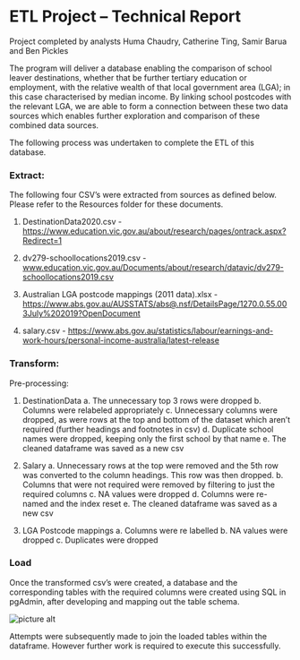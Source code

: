 # ETL Project – Technical Report #
Project completed by analysts Huma Chaudry, Catherine Ting, Samir Barua and Ben Pickles

The program will deliver a database enabling the comparison of school leaver destinations, whether that be further tertiary education or employment, with the relative wealth of that local government area (LGA); in this case characterised by median income. By linking school postcodes with the relevant LGA, we are able to form a connection between these two data sources which enables further exploration and comparison of these combined data sources.

The following process was undertaken to complete the ETL of this database. 


<h3>Extract:</h3>

The following four CSV’s were extracted from sources as defined below. Please refer to the Resources folder for these documents. 
1.	DestinationData2020.csv - https://www.education.vic.gov.au/about/research/pages/ontrack.aspx?Redirect=1

2.	dv279-schoollocations2019.csv - www.education.vic.gov.au/Documents/about/research/datavic/dv279-schoollocations2019.csv
3.	Australian LGA postcode mappings (2011 data).xlsx - https://www.abs.gov.au/AUSSTATS/abs@.nsf/DetailsPage/1270.0.55.003July%202019?OpenDocument
4.	salary.csv - https://www.abs.gov.au/statistics/labour/earnings-and-work-hours/personal-income-australia/latest-release

<h3>Transform:</h3>

Pre-processing:
1.	DestinationData
 a.	The unnecessary top 3 rows were dropped
 b.	Columns were relabeled appropriately
 c.	Unnecessary columns were dropped, as were rows at the top and bottom of the dataset which aren’t required (further headings and footnotes in csv)
 d.	Duplicate school names were dropped, keeping only the first school by that name
 e.	The cleaned dataframe was saved as a new csv

2.	Salary
  a.	Unnecessary rows at the top were removed and the 5th row was converted to the column headings. This row was then dropped. 
  b.	Columns that were not required were removed by filtering to just the required columns
  c.	NA values were dropped
  d.	Columns were re-named and the index reset
  e.	The cleaned dataframe was saved as a new csv

3.	LGA Postcode mappings
  a.	Columns were re labelled
  b.	NA values were dropped
  c.	Duplicates were dropped

<h3>Load</h3>
  
Once the transformed csv’s were created, a database and the corresponding tables with the required columns were created using SQL in pgAdmin, after developing and mapping out the table schema. 

![picture alt](https://user-images.githubusercontent.com/87689345/139240930-76bc3a1e-a4d2-431b-b72f-69f0e725e51b.png)

Attempts were subsequently made to join the loaded tables within the dataframe. However further work is required to execute this successfully. 
